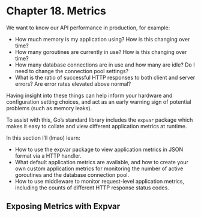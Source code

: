 # Chapter 18. Metrics
We want to know our API performance in production, for example:  
- How much memory is my application using? How is this changing over time?
- How many goroutines are currently in use? How is this changing over time?
- How many database connections are in use and how many are idle? Do I need to change the connection pool settings?
- What is the ratio of successful HTTP responses to both client and server errors? Are error rates elevated above normal?

Having insight into these things can help inform your hardware and configuration setting choices, and act as an early warning sign of potential problems (such as memory leaks).

To assist with this, Go’s standard library includes the `expvar` package which makes it easy to collate and view different application metrics at runtime.

In this section I’ll (lmao) learn:  
- How to use the expvar package to view application metrics in JSON format via a HTTP handler.
- What default application metrics are available, and how to create your own custom application metrics for monitoring the number of active goroutines and the database connection pool.
- How to use middleware to monitor request-level application metrics, including the counts of different HTTP response status codes.

## Exposing Metrics with Expvar
